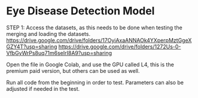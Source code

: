 # Eye Disease Detection Model
STEP 1: Access the datasets, as this needs to be done when testing the merging and loading the datasets. 
https://drive.google.com/drive/folders/17OyiAxaANNAOk4YXperpMztGgeXGZY4T?usp=sharing
https://drive.google.com/drive/folders/1272Us-0-VfbGyWrPs8uq71m6seIrI8A9?usp=sharing

Open the file in Google Colab, and use the GPU called L4, this is the premium paid version, but others can be used as well. 

Run all code from the beginning in order to test. Parameters can also be adjusted if needed in the test. 
